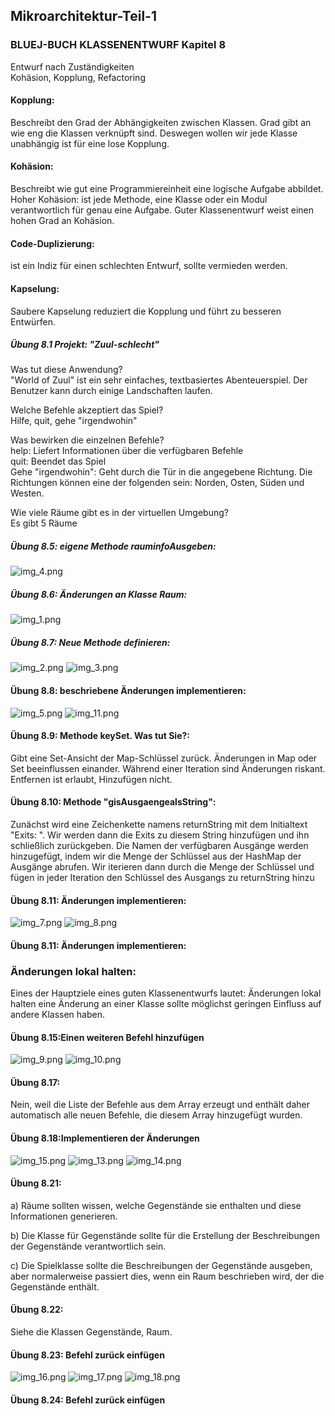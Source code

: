 ## Mikroarchitektur-Teil-1
### BLUEJ-BUCH KLASSENENTWURF Kapitel 8
Entwurf nach Zuständigkeiten <br>
Kohäsion, Kopplung, Refactoring

#### Kopplung:
Beschreibt den Grad der Abhängigkeiten zwischen Klassen. Grad gibt an wie eng die Klassen verknüpft sind.
Deswegen wollen wir jede Klasse unabhängig ist für eine lose Kopplung.

#### Kohäsion:
Beschreibt wie gut eine Programmiereinheit eine logische Aufgabe abbildet.
Hoher Kohäsion: ist jede Methode, eine Klasse oder ein Modul verantwortlich für genau eine Aufgabe.
Guter Klassenentwurf weist einen hohen Grad an Kohäsion.

#### Code-Duplizierung:
ist ein Indiz für einen schlechten Entwurf, sollte vermieden werden.

#### Kapselung:
Saubere Kapselung reduziert die Kopplung und führt zu besseren Entwürfen.


##### Übung 8.1 Projekt: "Zuul-schlecht" <br>

Was tut diese Anwendung? <br>
"World of Zuul" ist ein sehr einfaches, textbasiertes Abenteuerspiel.
Der Benutzer kann durch einige Landschaften laufen. <br>

Welche Befehle akzeptiert das Spiel? <br>
Hilfe, quit, gehe "irgendwohin"<br>

Was bewirken die einzelnen Befehle? <br>
help: Liefert Informationen über die verfügbaren Befehle <br>
quit: Beendet das Spiel <br>
Gehe "irgendwohin": Geht durch die Tür in die angegebene Richtung. Die Richtungen können eine der folgenden sein: Norden, Osten, Süden und Westen.<br>

Wie viele Räume gibt es in der virtuellen Umgebung? <br>
Es gibt 5 Räume<br>

##### Übung 8.5: eigene Methode rauminfoAusgeben:
![img_4.png](img_4.png)

##### Übung 8.6: Änderungen an Klasse Raum:
![img_1.png](img_1.png)

##### Übung 8.7: Neue Methode definieren:
![img_2.png](img_2.png)  ![img_3.png](img_3.png) <br>

#### Übung 8.8: beschriebene Änderungen implementieren:
![img_5.png](img_5.png) ![img_11.png](img_11.png)      <br>

#### Übung 8.9: Methode keySet. Was tut Sie?: <br>
Gibt eine Set-Ansicht der Map-Schlüssel zurück. Änderungen in Map oder Set beeinflussen einander.
Während einer Iteration sind Änderungen riskant.
Entfernen ist erlaubt, Hinzufügen nicht.

#### Übung 8.10: Methode "gisAusgaengealsString": <br>
Zunächst wird eine Zeichenkette namens returnString mit dem Initialtext "Exits: ". Wir werden dann die Exits zu diesem String hinzufügen und ihn schließlich zurückgeben.
Die Namen der verfügbaren Ausgänge werden hinzugefügt, indem wir die Menge der Schlüssel aus der HashMap der Ausgänge abrufen.
Wir iterieren dann durch die Menge der Schlüssel und fügen in jeder Iteration den Schlüssel des Ausgangs zu returnString hinzu

#### Übung 8.11: Änderungen implementieren: <br>
![img_7.png](img_7.png) ![img_8.png](img_8.png) <br>

#### Übung 8.11: Änderungen implementieren: <br>

### Änderungen lokal halten:
Eines der Hauptziele eines guten Klassenentwurfs lautet: Änderungen lokal halten
eine Änderung an einer Klasse sollte möglichst geringen Einfluss auf andere Klassen haben.

#### Übung 8.15:Einen weiteren Befehl hinzufügen <br>
![img_9.png](img_9.png) ![img_10.png](img_10.png)

#### Übung 8.17:  <br>
Nein, weil die Liste der Befehle aus dem Array erzeugt und 
enthält daher automatisch alle neuen Befehle, die diesem Array hinzugefügt wurden.

#### Übung 8.18:Implementieren der Änderungen <br>
![img_15.png](img_15.png) ![img_13.png](img_13.png)  ![img_14.png](img_14.png)

#### Übung 8.21: <br>
a) Räume sollten wissen, welche Gegenstände sie enthalten und diese Informationen generieren.

b) Die Klasse für Gegenstände sollte für die Erstellung der Beschreibungen der Gegenstände verantwortlich sein.

c) Die Spielklasse sollte die Beschreibungen der Gegenstände ausgeben, aber normalerweise passiert dies, wenn ein Raum beschrieben wird, der die Gegenstände enthält. <br>

#### Übung 8.22: <br>
Siehe die Klassen Gegenstände, Raum. 

#### Übung 8.23: Befehl zurück einfügen <br>
![img_16.png](img_16.png) ![img_17.png](img_17.png) ![img_18.png](img_18.png)

#### Übung 8.24: Befehl zurück einfügen <br>

